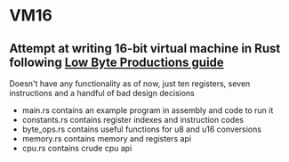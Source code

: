 # VM16
## Attempt at writing 16-bit virtual machine in Rust following [Low Byte Productions guide](https://www.youtube.com/playlist?list=PLP29wDx6QmW5DdwpdwHCRJsEubS5NrQ9b)
Doesn't have any functionality as of now, just ten registers, seven instructions and a handful of bad design decisions
- main.rs contains an example program in assembly and code to run it
- constants.rs contains register indexes and instruction codes 
- byte_ops.rs contains useful functions for u8 and u16 conversions
- memory.rs contains memory and registers api
- cpu.rs contains crude cpu api
